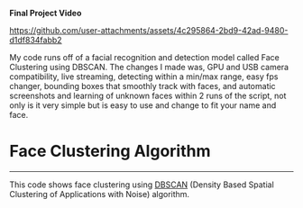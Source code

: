**Final Project Video**

https://github.com/user-attachments/assets/4c295864-2bd9-42ad-9480-d1df834fabb2

My code runs off of a facial recognition and detection model called Face Clustering using DBSCAN. The changes I made was, GPU and USB camera compatibility, live streaming, detecting within a min/max range, easy fps changer, bounding boxes that smoothly track with faces, and automatic screenshots and learning of unknown faces within 2 runs of the script, not only is it very simple but is easy to use and change to fit your name and face.

# Face Clustering Algorithm

---

This code shows face clustering using [DBSCAN](
https://scikit-learn.org/stable/modules/generated/sklearn.cluster.DBSCAN.html) (Density Based Spatial Clustering of
Applications with Noise) algorithm.
